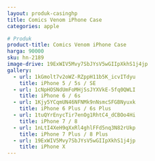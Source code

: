 ```yaml
---
layout: produk-casinghp
title: Comics Venom iPhone Case
categories: apple

# Produk
product-title: Comics Venom iPhone Case
harga: 90000
sku: hn-2189
image-drive: 19ExWIV5Mvy7SbJYsV5wGIIpXkhS1j4jp
gallery:
  - url: 1kGmolt7v2oWZ-RZppH11b5K_icvITdyu
    title: iPhone 5 / 5s / SE
  - url: 1cNpHOSNdUmFoMHjSsJYXVkE-5fq0QWLI
    title: iPhone 6 / 6s
  - url: 1Kjy5YCqmUN46NFNMk9nNsmcSFGBNyuxk
    title: iPhone 6 Plus / 6s Plus
  - url: 1tuQYrEnycTir7enOg1RhtC4_dCBOo4Hi
    title: iPhone 7 / 8
  - url: 1nLtI4XeH9qXxRl4ghlFFd5nq3N82rUkp
    title: iPhone 7 Plus / 8 Plus
  - url: 19ExWIV5Mvy7SbJYsV5wGIIpXkhS1j4jp
    title: iPhone X
---
```

